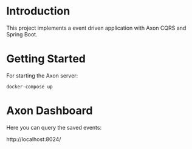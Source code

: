 # Introduction

This project implements a event driven application with Axon CQRS and Spring Boot.  

# Getting Started

For starting the Axon server:
```
docker-compose up
```

# Axon Dashboard

Here you can query the saved events:

http://localhost:8024/






